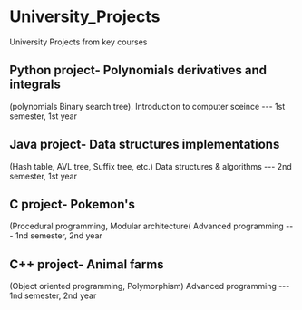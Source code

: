 # University_Projects
University Projects from key courses

## Python project- Polynomials derivatives and integrals 
(polynomials Binary search tree). 
Introduction to computer sceince --- 1st semester, 1st year

## Java project- Data structures implementations
(Hash table, AVL tree, Suffix tree, etc.)
Data structures & algorithms --- 2nd semester, 1st year

## C project- Pokemon's 
(Procedural programming, Modular architecture(
Advanced programming --- 1nd semester, 2nd year

## C++ project- Animal farms
(Object oriented programming, Polymorphism)
Advanced programming --- 1nd semester, 2nd year
